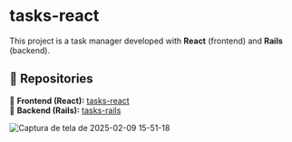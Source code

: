 # tasks-react

This project is a task manager developed with **React** (frontend) and **Rails** (backend).

## 📂 Repositories

🔹 **Frontend (React):** [tasks-react](https://github.com/nicollinoxx/tasks-react) \
🔹 **Backend (Rails):** [tasks-rails](https://github.com/nicollinoxx/tasks-rails)


![Captura de tela de 2025-02-09 15-51-18](https://github.com/user-attachments/assets/dfa31b9f-47e1-494c-8abf-d4acb7b6cb06)

